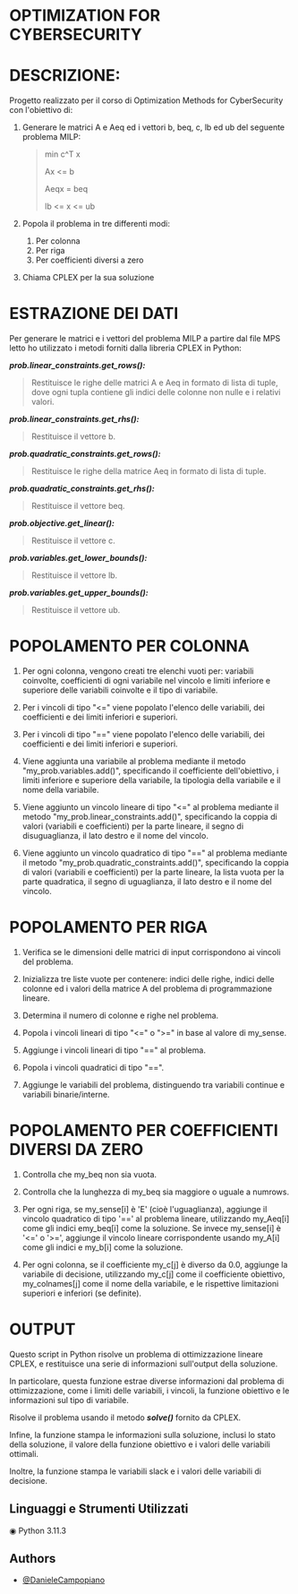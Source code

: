 # OPTIMIZATION FOR CYBERSECURITY


# DESCRIZIONE:

Progetto realizzato per il corso di Optimization Methods for CyberSecurity con l'obiettivo di:
1) Generare le matrici A e Aeq ed i vettori b, beq, c, lb ed ub del seguente problema MILP:
   > min c^T x
   > 
   > Ax <= b
   > 
   > Aeqx = beq
   > 
   > lb <= x <= ub

2) Popola il problema in tre differenti modi:
   1) Per colonna
   2) Per riga
   3) Per coefficienti diversi a zero

3) Chiama CPLEX per la sua soluzione

# ESTRAZIONE DEI DATI
Per generare le matrici e i vettori del problema MILP a partire dal file MPS letto ho utilizzato i metodi forniti dalla libreria CPLEX in Python:

_**prob.linear_constraints.get_rows():**_
> Restituisce le righe delle matrici A e Aeq in formato di lista di tuple, dove ogni tupla contiene gli indici delle colonne non nulle e i relativi valori.


_**prob.linear_constraints.get_rhs():**_
> Restituisce il vettore b.

_**prob.quadratic_constraints.get_rows():**_
> Restituisce le righe della matrice Aeq in formato di lista di tuple.

_**prob.quadratic_constraints.get_rhs():**_
> Restituisce il vettore beq.

_**prob.objective.get_linear():**_
> Restituisce il vettore c.

_**prob.variables.get_lower_bounds():**_
> Restituisce il vettore lb.

_**prob.variables.get_upper_bounds():**_
> Restituisce il vettore ub.

# POPOLAMENTO PER COLONNA
1. Per ogni colonna, vengono creati tre elenchi vuoti per: variabili coinvolte, coefficienti di ogni variabile nel vincolo e limiti inferiore e superiore delle variabili coinvolte e il tipo di variabile.

2. Per i vincoli di tipo "<=" viene popolato l'elenco delle variabili, dei coefficienti e dei limiti inferiori e superiori.

3. Per i vincoli di tipo "==" viene popolato l'elenco delle variabili, dei coefficienti e dei limiti inferiori e superiori.

4. Viene aggiunta una variabile al problema mediante il metodo "my_prob.variables.add()", specificando il coefficiente dell'obiettivo, i limiti inferiore e superiore della variabile, la tipologia della variabile e il nome della variabile.

5. Viene aggiunto un vincolo lineare di tipo "<=" al problema mediante il metodo "my_prob.linear_constraints.add()", specificando la coppia di valori (variabili e coefficienti) per la parte lineare, il segno di disuguaglianza, il lato destro e il nome del vincolo.

6. Viene aggiunto un vincolo quadratico di tipo "==" al problema mediante il metodo "my_prob.quadratic_constraints.add()", specificando la coppia di valori (variabili e coefficienti) per la parte lineare, la lista vuota per la parte quadratica, il segno di uguaglianza, il lato destro e il nome del vincolo.


# POPOLAMENTO PER RIGA
1. Verifica se le dimensioni delle matrici di input corrispondono ai vincoli del problema.

2. Inizializza tre liste vuote per contenere: indici delle righe, indici delle colonne ed i valori della matrice A del problema di programmazione lineare.

3. Determina il numero di colonne e righe nel problema.

4. Popola i vincoli lineari di tipo "<=" o ">=" in base al valore di my_sense.

5. Aggiunge i vincoli lineari di tipo "==" al problema.

6. Popola i vincoli quadratici di tipo "==".

7. Aggiunge le variabili del problema, distinguendo tra variabili continue e variabili binarie/interne.

# POPOLAMENTO PER COEFFICIENTI DIVERSI DA ZERO
1. Controlla che my_beq non sia vuota.

2. Controlla che la lunghezza di my_beq sia maggiore o uguale a numrows.

3. Per ogni riga, se my_sense[i] è 'E' (cioè l'uguaglianza), aggiunge il vincolo quadratico di tipo '==' al problema lineare, utilizzando my_Aeq[i] come gli indici emy_beq[i] come la soluzione.
Se invece my_sense[i] è '<=' o '>=', aggiunge il vincolo lineare corrispondente usando my_A[i] come gli indici e my_b[i] come la soluzione.

4. Per ogni colonna, se il coefficiente my_c[j] è diverso da 0.0, aggiunge la variabile di decisione, utilizzando my_c[j] come il coefficiente obiettivo, my_colnames[j] come il nome della variabile, e le rispettive limitazioni superiori e inferiori (se definite).

# OUTPUT
Questo script in Python risolve un problema di ottimizzazione lineare CPLEX, e restituisce una serie di informazioni sull'output della soluzione.

In particolare, questa funzione estrae diverse informazioni dal problema di ottimizzazione, come i limiti delle variabili, i vincoli, la funzione obiettivo e le informazioni sul tipo di variabile.

Risolve il problema usando il metodo _**solve()**_ fornito da CPLEX.

Infine, la funzione stampa le informazioni sulla soluzione, inclusi lo stato della soluzione, il valore della funzione obiettivo e i valori delle variabili ottimali.

Inoltre, la funzione stampa le variabili slack e i valori delle variabili di decisione. 

## Linguaggi e Strumenti Utilizzati

◉ Python 3.11.3

## Authors

- [@DanieleCampopiano](https://github.com/DanieleCampopiano)